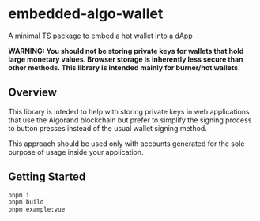 # embedded-algo-wallet

A minimal TS package to embed a hot wallet into a dApp

**WARNING: You should not be storing private keys for wallets that hold large monetary values. Browser storage is inherently less secure than other methods. This library is intended mainly for burner/hot wallets.**

## Overview

This library is inteded to help with storing private keys in web applications that use the Algorand blockchain but prefer to simplify the signing process to button presses instead of the usual wallet signing method.

This approach should be used only with accounts generated for the sole purpose of usage inside your application.

## Getting Started

```sh
pnpm i
pnpm build
pnpm example:vue
```
